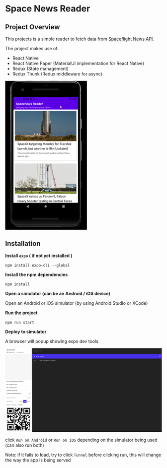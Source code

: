 # Space News Reader

## Project Overview

This projects is a simple reader to fetch data from [Spaceflight News API](https://www.spaceflightnewsapi.net/).

The project makes use of:
* React Native
* React Native Paper (MaterialUI implementation for React Native)
* Redux (State management)
* Redux Thunk (Redux middleware for async)

![Demo](https://github.com/albertsundjaja/react_native_news/blob/main/docs/spacenews_reader_small.gif)

## Installation

**Install `expo` ( if not yet installed )**

```
npm install expo-cli --global
```

**Install the npm dependencies**

```
npm install
```

**Open a simulator (can be an Android / iOS device)**

Open an Android or iOS simulator (by using Android Studio or XCode)

**Run the project**

```
npm run start
```

**Deploy to simulator**

A browser will popup showing expo dev tools

![expo](docs/expo_dev_tools.png)

click `Run on Android` or `Run on iOS` depending on the simulator being used (can also run both)

Note: if it fails to load, try to click `Tunnel` before clicking run, this will change the way the app is being served
